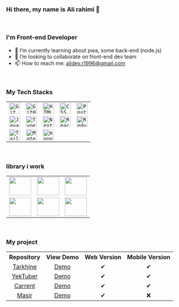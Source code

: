 ### Hi there, my name is Ali rahimi 👋
<br />

### I'm Front-end Developer

- 🌱 I’m currently learning about pwa, some back-end (node.js)
- 👯 I’m looking to collaborate on front-end dev team
- 📫 How to reach me: alidev.r1996@gmail.com
<br />

### My Tech Stacks
<table>
		<tr>
			<td><code><img width="30" src="https://user-images.githubusercontent.com/25181517/192108372-f71d70ac-7ae6-4c0d-8395-51d8870c2ef0.png" alt="Git" title="Git"/></code></td>
			<td><code><img width="30" src="https://user-images.githubusercontent.com/25181517/192108374-8da61ba1-99ec-41d7-80b8-fb2f7c0a4948.png" alt="GitHub" title="GitHub"/></code></td>
			<td><code><img width="30" src="https://user-images.githubusercontent.com/25181517/192158954-f88b5814-d510-4564-b285-dff7d6400dad.png" alt="HTML" title="HTML"/></code></td>
			<td><code><img width="30" src="https://user-images.githubusercontent.com/25181517/183898674-75a4a1b1-f960-4ea9-abcb-637170a00a75.png" alt="CSS" title="CSS"/></code></td>
		<td><code><img width="30" src="https://user-images.githubusercontent.com/25181517/192109061-e138ca71-337c-4019-8d42-4792fdaa7128.png" alt="Postman" title="Postman"/></code></td>
    </tr>
  <tr>
    <td><code><img width="30" src="https://user-images.githubusercontent.com/25181517/117447155-6a868a00-af3d-11eb-9cfe-245df15c9f3f.png" alt="JavaScript" title="JavaScript"/></code></td>
      <td><code><img width="30" src="https://user-images.githubusercontent.com/25181517/183890598-19a0ac2d-e88a-4005-a8df-1ee36782fde1.png" alt="TypeScript" title="TypeScript"/></code></td>
      <td><code><img width="30" src="https://github.com/marwin1991/profile-technology-icons/assets/136815194/5f8c622c-c217-4649-b0a9-7e0ee24bd704" alt="Next.js" title="Next.js"/></code></td>
			<td><code><img width="30" src="https://user-images.githubusercontent.com/25181517/183897015-94a058a6-b86e-4e42-a37f-bf92061753e5.png" alt="React" title="React"/></code></td>
    <td><code><img width="30" src="https://user-images.githubusercontent.com/25181517/187896150-cc1dcb12-d490-445c-8e4d-1275cd2388d6.png" alt="Redux" title="Redux"/></code></td>
  </tr>
		<tr>
      <td><code><img width="30" src="https://user-images.githubusercontent.com/25181517/202896760-337261ed-ee92-4979-84c4-d4b829c7355d.png" alt="Tailwind CSS" title="Tailwind CSS"/></code></td>
      <td><code><img width="30" src="https://user-images.githubusercontent.com/25181517/189716630-fe6c084c-6c66-43af-aa49-64c8aea4a5c2.png" alt="Material UI" title="Material UI"/></code></td>
			<td><code><img width="30" src="https://user-images.githubusercontent.com/25181517/182884177-d48a8579-2cd0-447a-b9a6-ffc7cb02560e.png" alt="mongoDB" title="mongoDB"/></code></td>
		</tr>
	</table>
<br />

### library i work
<table>
  <tr>
    <td><img src='https://s8.uupload.ir/files/axios_aaz3.png' width='60' height='50' /></td>
    <td><img src='https://s8.uupload.ir/files/react-query_iinu.png' width='60' height='50' /></td>
    <td><img src='https://s8.uupload.ir/files/leaflet-map_siud.jpg' width='60' height='50' /></td>
  </tr>
  <tr>
    <td><img src='https://s8.uupload.ir/files/formik_dw34.png' width='60' height='50' /></td>
    <td><img src='https://s8.uupload.ir/files/react-hook-form_6udx.png' width='60' height='50' /></td>
    <td><img src='https://s8.uupload.ir/files/styled-component_vo8d.png' width='60' height='50' /></td>
  </tr>
</table>

<br/>

### My project
<table>
	<tr>
		<th>Repository</th>
		<th>View Demo</th>
		<th>Web Version</th>
		<th>Mobile Version</th>
	</tr>
	<tr>
		<td align="center"> <a href='https://github.com/alidev-r1996/tarkhine'>Tarkhine</a> </td>
		<td align="center"> <a href='https://tarkhine-zeta.vercel.app/'> Demo</a> </td>
		<td align="center">✔</td>
		<td align="center">✔</td>
	</tr>
	<tr>
		<td align="center"> <a href='https://github.com/alidev-r1996/todolist'>YekTuber</a> </td>
		<td align="center"> <a href='https://todolist-seven-peach.vercel.app/'> Demo</a> </td>
		<td align="center">✔</td>
		<td align="center">✔</td>
	</tr>
	<tr>
		<td align="center"><a href='https://github.com/alidev-r1996/carrent'>Carrent</a></td>
		<td align="center"><a href='https://carrent-green.vercel.app/'>Demo</a></td>
		<td align="center">✔</td>
		<td align="center">✔</td>
	</tr>
	<tr>
		<td align="center"><a href='https://github.com/alidev-r1996/masir'>Masir</a></td>
		<td align="center"><a href='https://masir-seven.vercel.app/'>Demo</a></td>
		<td align="center">✔</td>
		<td align="center">❌</td>
	</tr>
</table>


